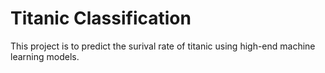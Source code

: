# Titanic Classification

This project is to predict the surival rate of titanic using high-end machine learning models. 
